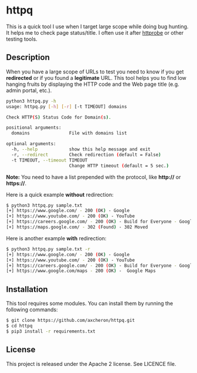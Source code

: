 httpq
=====

This is a quick tool I use when I target large scope while doing bug hunting. It helps me to check page status/title.
I often use it after [httprobe](https://github.com/tomnomnom/httprobe) or other testing tools.

## Description

When you have a large scope of URLs to test you need to know if you get **redirected** or if you found a **legitimate** URL. This tool helps you to find low hanging fruits by displaying the HTTP code and the Web page title (e.g. admin portal, etc.).

```bash
python3 httpq.py -h
usage: httpq.py [-h] [-r] [-t TIMEOUT] domains

Check HTTP(S) Status Code for Domain(s).

positional arguments:
  domains               File with domains list

optional arguments:
  -h, --help            show this help message and exit
  -r, --redirect        Check redirection (default = False)
  -t TIMEOUT, --timeout TIMEOUT
                        Change HTTP timeout (default = 5 sec.)
```

**Note:** You need to have a list prepended with the protocol, like **http://** or **https://**.

Here is a quick example **without** redirection:

```bash
$ python3 httpq.py sample.txt 
[+] https://www.google.com/ - 200 (OK) - Google
[+] https://www.youtube.com/ - 200 (OK) - YouTube
[+] https://careers.google.com/ - 200 (OK) - Build for Everyone - Google Careers
[+] https://maps.google.com/ - 302 (Found) - 302 Moved
```

Here is another example **with** redirection:
```bash
$ python3 httpq.py sample.txt -r
[+] https://www.google.com/ - 200 (OK) - Google
[+] https://www.youtube.com/ - 200 (OK) - YouTube
[+] https://careers.google.com/ - 200 (OK) - Build for Everyone - Google Careers
[+] https://www.google.com/maps - 200 (OK) -  Google Maps 
```

## Installation

This tool requires some modules. You can install them by running the following commands:

```bash
$ git clone https://github.com/axcheron/httpq.git
$ cd httpq
$ pip3 install -r requirements.txt
```

## License

This project is released under the Apache 2 license. See LICENCE file.
